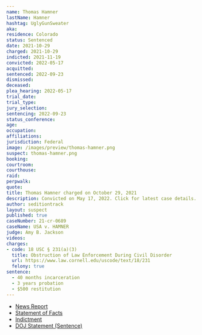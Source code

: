 ```yaml
---
name: Thomas Hamner
lastName: Hamner
hashtag: UglyGunSweater
aka:
residence: Colorado
status: Sentenced
date: 2021-10-29
charged: 2021-10-29
indicted: 2021-11-19
convicted: 2022-05-17
acquitted:
sentenced: 2022-09-23
dismissed:
deceased:
plea_hearing: 2022-05-17
trial_date:
trial_type:
jury_selection:
sentencing: 2022-09-23
status_conference:
age:
occupation:
affiliations:
jurisdiction: Federal
image: /images/preview/thomas-hamner.png
suspect: thomas-hamner.png
booking:
courtroom:
courthouse:
raid:
perpwalk:
quote:
title: Thomas Hamner charged on October 29, 2021
description: Convicted on May 17, 2022. Click for latest case details.
author: seditiontrack
layout: suspect
published: true
caseNumber: 21-cr-0689
caseName: USA v. HAMNER
judge: Amy B. Jackson
videos:
charges:
- code: 18 USC § 231(a)(3)
  title: Obstruction of Law Enforcement During Civil Disorder
  url: https://www.law.cornell.edu/uscode/text/18/231
  felony: true
sentence:
  - 40 months incarceration
  - 3 years probation
  - $500 restitution
---
```

- [News Report](https://www.thedenverchannel.com/news/local-news/colorado-man-charged-accused-of-fighting-with-police-at-jan-6-riot)
- [Statement of Facts](https://www.justice.gov/usao-dc/case-multi-defendant/file/1448036/download)
- [Indictment](https://www.justice.gov/usao-dc/case-multi-defendant/file/1506936/download)
- [DOJ Statement (Sentence)](https://www.justice.gov/usao-dc/pr/colorado-man-sentenced-30-months-prison-actions-during-jan-6-capitol-breach)
